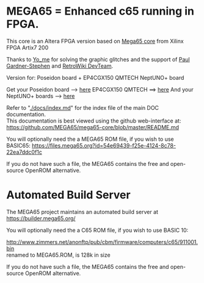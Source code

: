 # MEGA65 = Enhanced c65 running in FPGA.
 
This core is an Altera FPGA version based on [Mega65 core](https://github.com/MEGA65/mega65-core) from Xilinx FPGA Artix7 200 

Thanks to [Yo_me](https://github.com/naeloob) for solving the graphic glitches and the support of [Paul Gardner-Stephen](HTTP://mega65.org) and [RetroWiki DevTeam](https://www.retrowiki.es/).

Version for:
   Poseidon board + EP4CGX150 QMTECH
   NeptUNO+ board

Get your Poseidon board --> [here](https://manuferhi.com/p/poseidon-motherboard)
EP4CGX150 QMTECH ==> [here](https://www.aliexpress.us/item/3256803879412530.html)
And your NeptUNO+ boards --> [here](https://antoniovillena.com/product/neptuno-plus/)

Refer to "[./docs/index.md](./docs/index.md)" for the index file of the main DOC documentation.  
This documentation is best viewed using the github web-interface at:  
https://github.com/MEGA65/mega65-core/blob/master/README.md

You will optionally need the a MEGA65 ROM file, if you wish to use BASIC65:
https://files.mega65.org?id=54e69439-f25e-4124-8c78-22ea7ddc0f1c

If you do not have such a file, the MEGA65 contains the free and open-source
OpenROM alternative.

# Automated Build Server

The MEGA65 project maintains an automated build server at https://builder.mega65.org/

You will optionally need the a C65 ROM file, if you wish to use BASIC 10:

http://www.zimmers.net/anonftp/pub/cbm/firmware/computers/c65/911001.bin  
renamed to MEGA65.ROM, is 128k in size

If you do not have such a file, the MEGA65 contains the free and open-source
OpenROM alternative.
